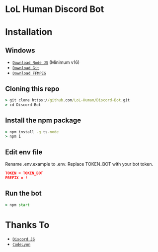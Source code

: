 # LoL Human Discord Bot

# Installation

## Windows

-   [`Download Node JS`](https://nodejs.org/en/download/) (Minimum v16)
-   [`Download Git`](https://git-scm.com/download/win)
-   [`Download FFMPEG`](https://ffmpeg.org/download.html)

## Cloning this repo

```cmd
> git clone https://github.com/LoL-Human/Discord-Bot.git
> cd Discord-Bot
```

## Install the npm package

```cmd
> npm install -g ts-node
> npm i
```

## Edit env file

Rename .env.example to .env. Replace TOKEN_BOT with your bot token.

```json
TOKEN = TOKEN_BOT
PREFIX = !
```

## Run the bot

```cmd
> npm start
```

# Thanks To

-   [`Discord JS`](https://discord.js.org/)
-   [`CodeLyon`](https://www.youtube.com/channel/UC08G-UJT58SbkdmcOYyOQVw)
